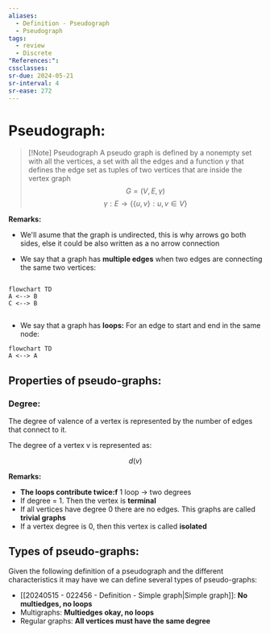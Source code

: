 ```yaml
---
aliases:
  - Definition - Pseudograph
  - Pseudograph
tags:
  - review
  - Discrete
"References:": 
cssclasses:
sr-due: 2024-05-21
sr-interval: 4
sr-ease: 272
---
```


# Pseudograph:

> [!Note] Pseudograph
> A pseudo graph is defined by a nonempty set with all the vertices, a set with all the edges and a function $\gamma$ that defines the edge set as tuples of two vertices that are inside the vertex graph
$$
G = (V, E, \gamma)
$$
$$
\gamma: E\rightarrow \{\{u,v\}: u,v \in V\}
$$

**Remarks:**
+ We'll asume that the graph is undirected, this is why arrows go both sides, else it could be also written as a no arrow connection

+ We say that a graph has **multiple edges** when two edges are connecting the same two vertices: 
```mermaid

flowchart TD
A <--> B
C <--> B


```
+ We say that a graph has **loops:** For an edge to start and end in the same node: 

```mermaid
flowchart TD
A <--> A
```

## Properties of pseudo-graphs: 
### Degree:
The degree of valence of a vertex is represented by the number of edges that connect to it. 

The degree of a vertex v is represented as: 

$$
	d(v)
$$

**Remarks:**
+ **The loops contribute twice:f** 1 loop → two degrees 
+ If degree = 1. Then the vertex is **terminal**
+ If all vertices have degree 0 there are no edges. This graphs are called **trivial graphs**
+ If a vertex degree is 0, then this vertex is called **isolated**

## Types of pseudo-graphs: 
Given the following definition of a pseudograph and the different characteristics it may have we can define several types of pseudo-graphs:

+ [[20240515 - 022456 - Definition - Simple graph|Simple graph]]: **No multiedges, no loops**
+ Multigraphs: **Multiedges okay, no loops**
+ Regular graphs: **All vertices must have the same degree**
